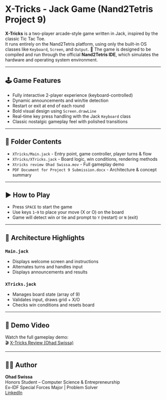 # X-Tricks - Jack Game (Nand2Tetris Project 9)

**X-Tricks** is a two-player arcade-style game written in Jack, inspired by the classic Tic Tac Toe.  
It runs entirely on the Nand2Tetris platform, using only the built-in OS classes like `Keyboard`, `Screen`, and `Output`.
🧩 The game is designed to be compiled and run through the official **Nand2Tetris IDE**, which simulates the hardware and operating system environment. 

---

## 🕹️ Game Features

- Fully interactive 2-player experience (keyboard-controlled)
- Dynamic announcements and win/tie detection
- Restart or exit at end of each round
- Bold visual design using `Screen.drawLine`
- Real-time key press handling with the Jack `Keyboard` class
- Classic nostalgic gameplay feel with polished transitions

---

## 📂 Folder Contents

- `XTricks/Main.jack` - Entry point, game controller, player turns & flow  
- `XTricks/XTricks.jack` - Board logic, win conditions, rendering methods  
- `Xtricks review Ohad Swissa.mov` - Full gameplay demo  
- `PDF Document for Project 9 Submission.docx` - Architecture & concept summary

---

## ▶️ How to Play

- Press `SPACE` to start the game  
- Use keys `1–9` to place your move (X or O) on the board  
- Game will detect win or tie and prompt to `Y` (restart) or `N` (exit)

---

## 🧠 Architecture Highlights

### `Main.jack`
- Displays welcome screen and instructions
- Alternates turns and handles input
- Displays announcements and results

### `XTricks.jack`
- Manages board state (array of 9)
- Validates input, draws grid + X/O
- Checks win conditions and resets board

---

## 🎥 Demo Video

Watch the full gameplay demo:  
🎬 [X-Tricks Review (Ohad Swissa)](https://drive.google.com/file/d/1MaNo4ogTxkE-Ag1O-KDSNp005cfrNbP1/view)

---

## 👨‍💻 Author

**Ohad Swissa**  
Honors Student – Computer Science & Entrepreneurship  
Ex-IDF Special Forces Major | Problem Solver  
[LinkedIn](https://www.linkedin.com/in/ohad-swissa-54728a2a6)
